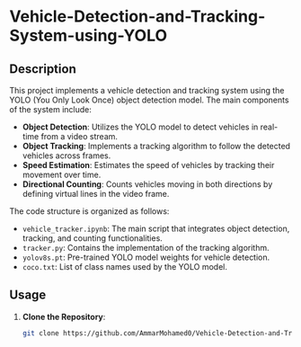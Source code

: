 # Vehicle-Detection-and-Tracking-System-using-YOLO

## Description

This project implements a vehicle detection and tracking system using the YOLO (You Only Look Once) object detection model. The main components of the system include:

- **Object Detection**: Utilizes the YOLO model to detect vehicles in real-time from a video stream.
- **Object Tracking**: Implements a tracking algorithm to follow the detected vehicles across frames.
- **Speed Estimation**: Estimates the speed of vehicles by tracking their movement over time.
- **Directional Counting**: Counts vehicles moving in both directions by defining virtual lines in the video frame.

The code structure is organized as follows:

- `vehicle_tracker.ipynb`: The main script that integrates object detection, tracking, and counting functionalities.
- `tracker.py`: Contains the implementation of the tracking algorithm.
- `yolov8s.pt`: Pre-trained YOLO model weights for vehicle detection.
- `coco.txt`: List of class names used by the YOLO model.

## Usage

1. **Clone the Repository**: 
   ```bash
   git clone https://github.com/AmmarMohamed0/Vehicle-Detection-and-Tracking-System-using-YOLO.git
